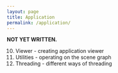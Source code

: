 ```yaml
---
layout: page
title: Application
permalink: /application/
---
```


**NOT YET WRITTEN.**

10. Viewer - creating application viewer
11. Utilities - operating on the scene graph
12. Threading - different ways of threading
